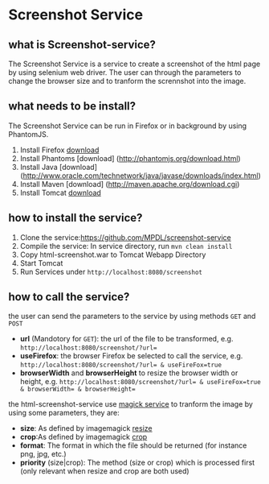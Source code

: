 Screenshot Service
=======================

what is Screenshot-service?
--------------------------------
The Screenshot Service is a service to create a screenshot of the html page by using selenium web driver.
The user can through the parameters to change the browser size and to tranform the scrennshot into the
image.

what needs to be install?
----------------------
The Screenshot Service can be run in Firefox or in background by using PhantomJS.<br />
1. Install Firefox [download](https://www.mozilla.org/)<br />
2. Install Phantoms [download] (http://phantomjs.org/download.html) <br />
3. Install Java [download] (http://www.oracle.com/technetwork/java/javase/downloads/index.html)<br /> 
4. Install Maven [download] (http://maven.apache.org/download.cgi) <br />
5. Install Tomcat [download](http://maven.apache.org/download.cgi)<br />

how to install the service?
--------------------------
1. Clone the service:https://github.com/MPDL/screenshot-service
2. Compile the service: In service directory, run `mvn clean install`
3. Copy html-screenshot.war to Tomcat Webapp Directory
4. Start Tomcat
5. Run Services under `http://localhost:8080/screenshot`

how to call the service?
-----------------------
the user can send the parameters to the service by using methods `GET` and `POST` <br />
- **url** (Mandotory for `GET`): the url of the file to be transformed, e.g. `http://localhost:8080/screenshot/?url=`
- **useFirefox**: the browser Firefox be selected to call the service, e.g. `http://localhost:8080/screenshot/?url= & useFireFox=true`
- **browserWidth** and **browserHeight** to resize the browser width or height, e.g. `http://localhost:8080/screenshot/?url= & useFireFox=true & browserWidth= & browserHeight=`<br />

the html-screenshot-service use [magick service](https://github.com/MPDL/media-conversion-service) to tranform the image by using some parameters, they are:
- **size**: As defined by imagemagick [resize](http://www.imagemagick.org/script/command-line-options.php#resize)
- **crop**:As defined by imagemagick [crop](http://www.imagemagick.org/script/command-line-options.php#crop)
- **format**: The format in which the file should be returned (for instance png, jpg, etc.)
- **priority** (size|crop): The method (size or crop) which is processed first (only relevant when resize and crop are both used)




